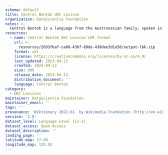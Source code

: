 ```yaml
---
schema: default
title: Central Bontok UKC Lexicon
organization: DataScientia Foundation
notes: >-
  Central Bontok is a language from the Austronesian family, spoken in Oceania. The UKC Lexicon of Central Bontok is represented as a lexico-semantic network. It consists of words, word senses, synsets, as well as sense-level and synset-level relationships.
resources:
  - name: Central Bontok UKC Lexicon LMF format
    url: >-
      resources/2693fbaf-ca08-436f-89de-438dee3d1e58/output-lbk.zip
    format: xml
    license: https://creativecommons.org/licenses/by-nc-sa/4.0/
    last_updated: 2023-04-13
    created: 2023-04-13
    size: 996
    release_date: 2023-04-13
    distribution_document: ''
    language: Central Bontok
category:
  - UKC Lexicons
maintainer: DataScientia Foundation
maintainer_email: ''
tags: ''
provenance: 'Wiktionary 2022.01. by Wikimedia Foundation (http://en.wiktionary.org); Princeton WordNet 2.1 by Princeton University (https://wordnet.princeton.edu)'
version: '1.0'
dataset_level: Language Level (L1-2)
dataset_access: Open Access
dataset_description: ''
landing_page: ''
latitude_map: 17.08
longitude_map: 120.92
---
```

